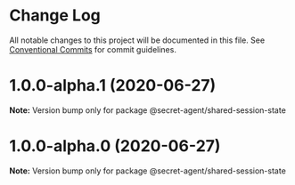 # Change Log

All notable changes to this project will be documented in this file.
See [Conventional Commits](https://conventionalcommits.org) for commit guidelines.

# 1.0.0-alpha.1 (2020-06-27)

**Note:** Version bump only for package @secret-agent/shared-session-state





# 1.0.0-alpha.0 (2020-06-27)

**Note:** Version bump only for package @secret-agent/shared-session-state
